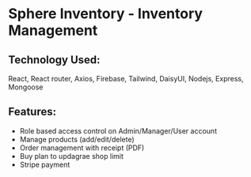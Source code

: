 # Sphere Inventory - Inventory Management


## Technology Used:   
React, React router, Axios, Firebase, Tailwind, DaisyUI, Nodejs, Express, Mongoose

## Features:
- Role based access control on Admin/Manager/User account
- Manage products (add/edit/delete)
- Order management with receipt (PDF)
- Buy plan to updagrae shop limit
- Stripe payment


